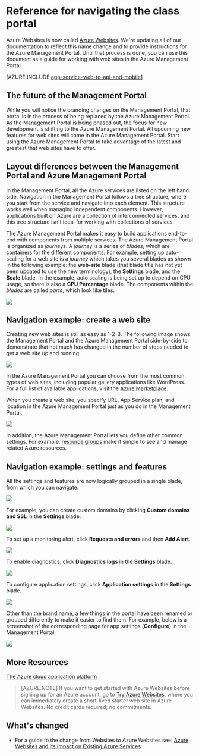 <properties
	pageTitle="Reference for navigating the Azure Management Portal"
	description="Learn the different user experiences for Azure Websites Web between the management portal and the Azure Management Portal"
	services="app-service"
	documentationCenter=""
	authors="jaime-espinosa"
	manager="wpickett"
	editor="jimbe"/>

<tags
	ms.service="app-service"
	ms.date="09/15/2015"
	wacn.date=""/>

# Reference for navigating the class portal

Azure Websites is now called [Azure Websites](/documentation/services/web-sites/). We're updating all of our documentation to reflect this name change and to provide instructions for the Azure Management Portal. Until that process is done, you can use this document as a guide for working with web sites in the Azure Management Portal.

[AZURE.INCLUDE [app-service-web-to-api-and-mobile](../includes/app-service-web-to-api-and-mobile.md)] 
 
## The future of the Management Portal

While you will notice the branding changes on the Management Portal, that portal is in the process of being replaced by the Azure Management Portal. As the Management Portal is being phased out, the focus for new development is shifting to the Azure Management Portal. All upcoming new features for web sites will come in the Azure Management Portal. Start using the Azure Management Portal to take advantage of the latest and greatest that web sites have to offer.

## Layout differences between the Management Portal and Azure Management Portal

In the Management Portal, all the Azure services are listed on the left hand side. Navigation in the Management Portal follows a tree structure, where you start from the service and navigate into each element. This structure works well when managing independent components. However, applications built on Azure are a collection of interconnected services, and this tree structure isn't ideal for working with collections of services. 

The Azure Management Portal makes it easy to build applications end-to-end with components from multiple services. The Azure Management Portal is organized as *journeys*. A *journey* is a series of *blades*, which are containers for the different components. For example, setting up auto-scaling for a web site is a *journey* which takes you several blades as shown in the following example: the **web-site** blade (that blade title has not yet been updated to use the new terminology), the **Settings** blade, and the **Scale** blade. In the example, auto scaling is being set up to depend on CPU usage, so there is also a **CPU Percentage** blade. The components within the *blades* are called *parts*, which look like tiles. 

![](./media/app-service-web-app-azure-portal/AutoScaling.png)

## Navigation example: create a web site

Creating new web sites is still as easy as 1-2-3. The following image shows the Management Portal and the Azure Management Portal side-by-side to demonstrate that not much has changed in the number of steps needed to get a web site up and running. 

![](./media/app-service-web-app-azure-portal/CreateWebApp.png)

In the Azure Management Portal you can choose from the most common types of web sites, including popular gallery applications like WordPress. For a full list of available applications, visit the [Azure Marketplace].

When you create a web site, you specify URL, App Service plan, and location in the Azure Management Portal just as you do in the Management Portal. 

![](./media/app-service-web-app-azure-portal/CreateWebAppSettings.png)

In addition, the Azure Management Portal lets you define other common settings. For example, [resource groups](/documentation/articles/resource-group-overview) make it simple to see and manage related Azure resources. 

## Navigation example: settings and features

All the settings and features are now logically grouped in a single blade, from which you can navigate.

![](./media/app-service-web-app-azure-portal/WebAppSettings.png)

For example, you can create custom domains by clicking **Custom domains and SSL** in the **Settings** blade.

![](./media/app-service-web-app-azure-portal/ConfigureWebApp.png)

To set up a monitoring alert, click **Requests and errors** and then **Add Alert**.

![](./media/app-service-web-app-azure-portal/Monitoring.png)

To enable diagnostics, click **Diagnostics logs** in the **Settings** blade.

![](./media/app-service-web-app-azure-portal/Diagnostics.png)
 
To configure application settings, click **Application settings** in the **Settings** blade. 

![](./media/app-service-web-app-azure-portal/AppSettingsPreview.png)

Other than the brand name, a few things in the portal have been renamed or grouped differently to make it easier to find them. For example, below is a screenshot of the corresponding page for app settings (**Configure**) in the Management Portal.

![](./media/app-service-web-app-azure-portal/AppSettings.png)

## More Resources

[The Azure cloud application platform](/documentation/articles/app-service-cloud-app-platform)

[Azure Management Portal]: https://manage.windowsazure.cn
[Azure Marketplace]: /marketplace/

>[AZURE.NOTE] If you want to get started with Azure Websites before signing up for an Azure account, go to [Try Azure Websites](https://tryappservice.azure.com/), where you can immediately create a short-lived starter web site in Azure Websites. No credit cards required; no commitments.

## What's changed
* For a guide to the change from Websites to Azure Websites see: [Azure Websites and Its Impact on Existing Azure Services](/documentation/services/web-sites/)
 
